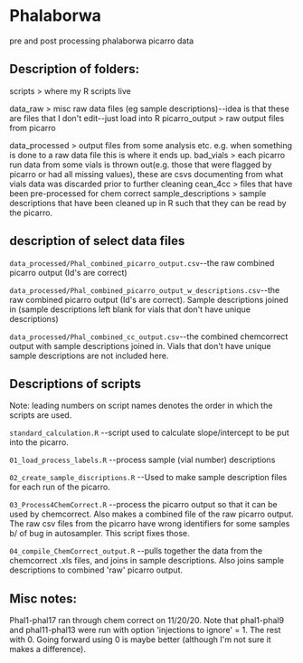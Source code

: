 # Phalaborwa
pre and post processing phalaborwa picarro data

## Description of folders:
scripts >
  where my R scripts live
  
data_raw >
  misc raw data files (eg sample descriptions)--idea is that these 
  are files that I don't edit--just load into R
  picarro_output >
    raw output files from picarro
    
data_processed >
  output files from some analysis etc.
  e.g. when something is done to a raw data file this is where it ends
  up.
  bad_vials >
    each picarro run data from some vials is thrown out(e.g. those that
    were flagged by picarro or had all missing values),
    these are csvs documenting from what vials data was discarded prior
    to further cleaning
  cean_4cc >
    files that have been pre-processed for chem correct
  sample_descriptions >
    sample descriptions that have been cleaned up in R such that they can be
    read by the picarro. 
    
## description of select data files

`data_processed/Phal_combined_picarro_output.csv`--the raw combined picarro output 
(Id's are correct)

`data_processed/Phal_combined_picarro_output_w_descriptions.csv`--the raw combined picarro output 
(Id's are correct). Sample descriptions joined in (sample descriptions left blank 
for vials that don't have unique descriptions)

`data_processed/Phal_combined_cc_output.csv`--the combined chemcorrect output
with sample descriptions joined in. Vials that don't have unique sample descriptions
are not included here. 


## Descriptions of scripts

Note: leading numbers on script names denotes the order in which the scripts are used.

`standard_calculation.R` --script used to calculate slope/intercept  to be 
put into the picarro.

`01_load_process_labels.R` --process sample (vial number) descriptions

`02_create_sample_discriptions.R` --Used to make sample description files for 
each run of the picarro. 

`03_Process4ChemCorrect.R` --process the picarro output so that it can be used
by chemcorrect. Also makes a combined file of the raw picarro output. The raw
csv files from the picarro have wrong identifiers for some samples b/ of bug in autosampler.
This script fixes those. 

`04_compile_ChemCorrect_output.R` --pulls together the data from the chemcorrect
.xls files, and joins in sample descriptions. Also joins sample descriptions
to combined 'raw' picarro output. 


## Misc notes:
 Phal1-phal17 ran through chem correct on 11/20/20. Note that phal1-phal9 
 and phal11-phal13 were run with option 'injections to ignore' = 1. The rest with 0. Going forward using 0 is maybe better (although I'm not sure it makes a difference). 